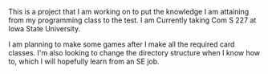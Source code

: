This is a project that I am working on to put the knowledge I am attaining from my programming class to the test.
I am Currently taking Com S 227 at Iowa State University.
 
I am planning to make some games after I make all the required card classes. I'm also looking to change the directory
 structure when I know how to, which I will hopefully learn from an SE job.
